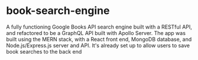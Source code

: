 # book-search-engine
A fully functioning Google Books API search engine built with a RESTful API, and refactored to be a GraphQL API built with Apollo Server.  The app was built using the MERN stack, with a React front end, MongoDB database, and Node.js/Express.js server and API. It's already set up to allow users to save book searches to the back end
